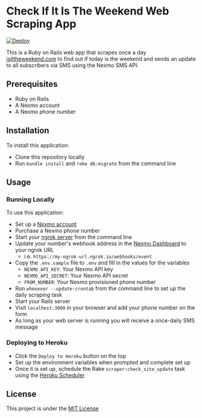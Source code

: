 # Check If It Is The Weekend Web Scraping App

[![Deploy](https://www.herokucdn.com/deploy/button.svg)](https://heroku.com/deploy)

This is a Ruby on Rails web app that scrapes once a day [isittheweekend.com](https://isittheweekend.com) to find out if today is the weekend and sends an update to all subscribers via SMS using the Nexmo SMS API.

## Prerequisites

* Ruby on Rails
* A Nexmo account
* A Nexmo phone number

## Installation

To install this application:

* Clone this repository locally
* Run `bundle install` and `rake db:migrate` from the command line

## Usage

### Running Locally

To use this application:

* Set up a [Nexmo account](https://dashboard.nexmo.com/sign-up?utm_source=DEV_REL&utm_medium=github&utm_campaign=ruby-sms-weekend-checker)
* Purchase a Nexmo phone number
* Start your [ngrok server](https://ngrok.io) from the command line
* Update your number's webhook address in the [Nexmo Dashboard](https://dashboard.nexmo.com) to your ngrok URL
  * i.e. `https://my-ngrok-url.ngrok.io/webhooks/event`
* Copy the `.env.sample` file to `.env` and fill in the values for the variables
  * `NEXMO_API_KEY`: Your Nexmo API key
  * `NEXMO_API_SECRET`: Your Nexmo API secret 
  * `FROM_NUMBER`: Your Nexmo provisioned phone number
* Run `whenever --update-crontab` from the command line to set up the daily scraping task 
* Start your Rails server
* Visit `localhost:3000` in your browser and add your phone number on the form
* As long as your web server is running you will receive a once-daily SMS message

### Deploying to Heroku

* Click the `Deploy to Heroku` button on the top
* Set up the environment variables when prompted and complete set up
* Once it is set up, schedule the Rake `scraper:check_site_update` task using the [Heroku Scheduler](https://devcenter.heroku.com/articles/scheduler)

## License

This project is under the [MIT License](LICENSE)
